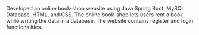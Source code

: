 Developed an online book-shop website using Java Spring Boot, MySQL Database, HTML, and CSS. The online book-shop lets users rent a book while writing the data in a database. The website contains register and login functionalities.
